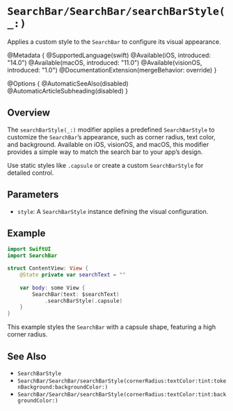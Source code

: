 # ``SearchBar/SearchBar/searchBarStyle(_:)``

Applies a custom style to the `SearchBar` to configure its visual appearance.

@Metadata {
    @SupportedLanguage(swift)
    @Available(iOS, introduced: "14.0")
    @Available(macOS, introduced: "11.0")
    @Available(visionOS, introduced: "1.0")
    @DocumentationExtension(mergeBehavior: override)
}

@Options {
    @AutomaticSeeAlso(disabled)
    @AutomaticArticleSubheading(disabled)
}

## Overview

The `searchBarStyle(_:)` modifier applies a predefined `SearchBarStyle` to customize the `SearchBar`’s appearance, such as corner radius, text color, and background. Available on iOS, visionOS, and macOS, this modifier provides a simple way to match the search bar to your app’s design.

Use static styles like `.capsule` or create a custom `SearchBarStyle` for detailed control.

## Parameters

- `style`: A `SearchBarStyle` instance defining the visual configuration.

## Example

```swift
import SwiftUI
import SearchBar

struct ContentView: View {
    @State private var searchText = ""
    
    var body: some View {
        SearchBar(text: $searchText)
            .searchBarStyle(.capsule)
    }
}
```

This example styles the `SearchBar` with a capsule shape, featuring a high corner radius.

## See Also

- ``SearchBarStyle``
- ``SearchBar/SearchBar/searchBarStyle(cornerRadius:textColor:tint:tokenBackground:backgroundColor:)``
- ``SearchBar/SearchBar/searchBarStyle(cornerRadius:textColor:tint:backgroundColor:)``
